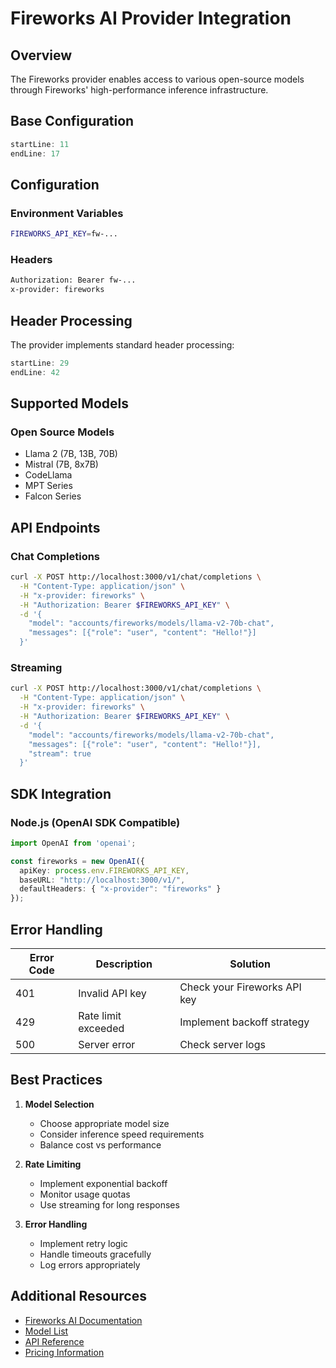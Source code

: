 # Fireworks AI Provider Integration

## Overview
The Fireworks provider enables access to various open-source models through Fireworks' high-performance inference infrastructure.

## Base Configuration
```rust:src/providers/fireworks.rs
startLine: 11
endLine: 17
```

## Configuration

### Environment Variables
```bash
FIREWORKS_API_KEY=fw-...
```

### Headers
```bash
Authorization: Bearer fw-...
x-provider: fireworks
```

## Header Processing
The provider implements standard header processing:
```rust:src/providers/fireworks.rs
startLine: 29
endLine: 42
```

## Supported Models

### Open Source Models
- Llama 2 (7B, 13B, 70B)
- Mistral (7B, 8x7B)
- CodeLlama
- MPT Series
- Falcon Series

## API Endpoints

### Chat Completions
```bash
curl -X POST http://localhost:3000/v1/chat/completions \
  -H "Content-Type: application/json" \
  -H "x-provider: fireworks" \
  -H "Authorization: Bearer $FIREWORKS_API_KEY" \
  -d '{
    "model": "accounts/fireworks/models/llama-v2-70b-chat",
    "messages": [{"role": "user", "content": "Hello!"}]
  }'
```

### Streaming
```bash
curl -X POST http://localhost:3000/v1/chat/completions \
  -H "Content-Type: application/json" \
  -H "x-provider: fireworks" \
  -H "Authorization: Bearer $FIREWORKS_API_KEY" \
  -d '{
    "model": "accounts/fireworks/models/llama-v2-70b-chat",
    "messages": [{"role": "user", "content": "Hello!"}],
    "stream": true
  }'
```

## SDK Integration

### Node.js (OpenAI SDK Compatible)
```typescript
import OpenAI from 'openai';

const fireworks = new OpenAI({
  apiKey: process.env.FIREWORKS_API_KEY,
  baseURL: "http://localhost:3000/v1/",
  defaultHeaders: { "x-provider": "fireworks" }
});
```

## Error Handling

| Error Code | Description | Solution |
|------------|-------------|----------|
| 401 | Invalid API key | Check your Fireworks API key |
| 429 | Rate limit exceeded | Implement backoff strategy |
| 500 | Server error | Check server logs |

## Best Practices

1. **Model Selection**
   - Choose appropriate model size
   - Consider inference speed requirements
   - Balance cost vs performance

2. **Rate Limiting**
   - Implement exponential backoff
   - Monitor usage quotas
   - Use streaming for long responses

3. **Error Handling**
   - Implement retry logic
   - Handle timeouts gracefully
   - Log errors appropriately

## Additional Resources

- [Fireworks AI Documentation](https://fireworks.ai/docs)
- [Model List](https://fireworks.ai/models)
- [API Reference](https://fireworks.ai/docs/reference)
- [Pricing Information](https://fireworks.ai/pricing) 